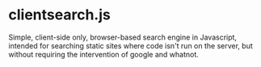 # clientsearch.js
Simple, client-side only, browser-based search engine in Javascript, intended for searching static sites where code isn't run on the server, but without requiring the intervention of google and whatnot.
